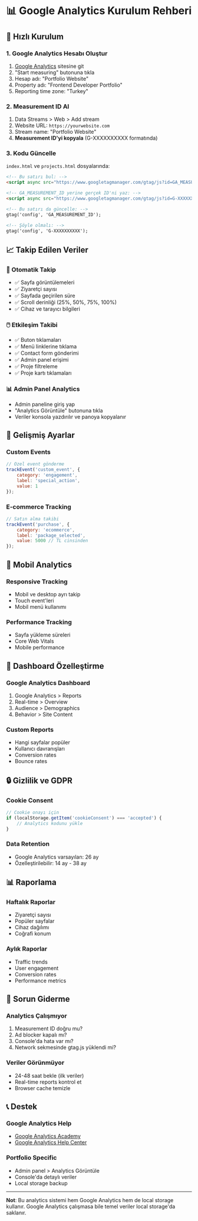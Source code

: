 # 📊 Google Analytics Kurulum Rehberi

## 🚀 Hızlı Kurulum

### 1. Google Analytics Hesabı Oluştur
1. [Google Analytics](https://analytics.google.com/) sitesine git
2. "Start measuring" butonuna tıkla
3. Hesap adı: "Portfolio Website"
4. Property adı: "Frontend Developer Portfolio"
5. Reporting time zone: "Turkey"

### 2. Measurement ID Al
1. Data Streams > Web > Add stream
2. Website URL: `https://yourwebsite.com`
3. Stream name: "Portfolio Website"
4. **Measurement ID'yi kopyala** (G-XXXXXXXXXX formatında)

### 3. Kodu Güncelle
`index.html` ve `projects.html` dosyalarında:

```html
<!-- Bu satırı bul: -->
<script async src="https://www.googletagmanager.com/gtag/js?id=GA_MEASUREMENT_ID"></script>

<!-- GA_MEASUREMENT_ID yerine gerçek ID'ni yaz: -->
<script async src="https://www.googletagmanager.com/gtag/js?id=G-XXXXXXXXXX"></script>
```

```html
<!-- Bu satırı da güncelle: -->
gtag('config', 'GA_MEASUREMENT_ID');

<!-- Şöyle olmalı: -->
gtag('config', 'G-XXXXXXXXXX');
```

## 📈 Takip Edilen Veriler

### 🎯 Otomatik Takip
- ✅ Sayfa görüntülemeleri
- ✅ Ziyaretçi sayısı
- ✅ Sayfada geçirilen süre
- ✅ Scroll derinliği (25%, 50%, 75%, 100%)
- ✅ Cihaz ve tarayıcı bilgileri

### 🖱️ Etkileşim Takibi
- ✅ Buton tıklamaları
- ✅ Menü linklerine tıklama
- ✅ Contact form gönderimi
- ✅ Admin panel erişimi
- ✅ Proje filtreleme
- ✅ Proje kartı tıklamaları

### 📊 Admin Panel Analytics
- Admin paneline giriş yap
- "Analytics Görüntüle" butonuna tıkla
- Veriler konsola yazdırılır ve panoya kopyalanır

## 🔧 Gelişmiş Ayarlar

### Custom Events
```javascript
// Özel event gönderme
trackEvent('custom_event', {
    category: 'engagement',
    label: 'special_action',
    value: 1
});
```

### E-commerce Tracking
```javascript
// Satın alma takibi
trackEvent('purchase', {
    category: 'ecommerce',
    label: 'package_selected',
    value: 5000 // TL cinsinden
});
```

## 📱 Mobil Analytics

### Responsive Tracking
- Mobil ve desktop ayrı takip
- Touch event'leri
- Mobil menü kullanımı

### Performance Tracking
- Sayfa yükleme süreleri
- Core Web Vitals
- Mobile performance

## 🎨 Dashboard Özelleştirme

### Google Analytics Dashboard
1. Google Analytics > Reports
2. Real-time > Overview
3. Audience > Demographics
4. Behavior > Site Content

### Custom Reports
- Hangi sayfalar popüler
- Kullanıcı davranışları
- Conversion rates
- Bounce rates

## 🔒 Gizlilik ve GDPR

### Cookie Consent
```javascript
// Cookie onayı için
if (localStorage.getItem('cookieConsent') === 'accepted') {
    // Analytics kodunu yükle
}
```

### Data Retention
- Google Analytics varsayılan: 26 ay
- Özelleştirilebilir: 14 ay - 38 ay

## 📊 Raporlama

### Haftalık Raporlar
- Ziyaretçi sayısı
- Popüler sayfalar
- Cihaz dağılımı
- Coğrafi konum

### Aylık Raporlar
- Traffic trends
- User engagement
- Conversion rates
- Performance metrics

## 🚨 Sorun Giderme

### Analytics Çalışmıyor
1. Measurement ID doğru mu?
2. Ad blocker kapalı mı?
3. Console'da hata var mı?
4. Network sekmesinde gtag.js yüklendi mi?

### Veriler Görünmüyor
- 24-48 saat bekle (ilk veriler)
- Real-time reports kontrol et
- Browser cache temizle

## 📞 Destek

### Google Analytics Help
- [Google Analytics Academy](https://analytics.google.com/analytics/academy/)
- [Google Analytics Help Center](https://support.google.com/analytics/)

### Portfolio Specific
- Admin panel > Analytics Görüntüle
- Console'da detaylı veriler
- Local storage backup

---

**Not**: Bu analytics sistemi hem Google Analytics hem de local storage kullanır. Google Analytics çalışmasa bile temel veriler local storage'da saklanır.
